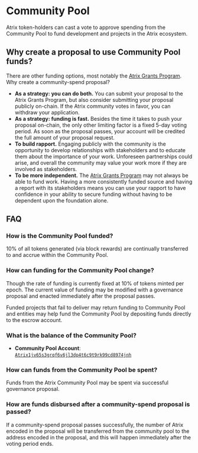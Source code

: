 <!--
order: 5
-->

# Community Pool

Atrix token-holders can cast a vote to approve spending from the Community Pool to fund development and projects in the Atrix ecosystem.

## Why create a proposal to use Community Pool funds?

There are other funding options, most notably the [Atrix Grants Program](https://medium.com/Atrix/announcing-Atrix-grants-78aa28562db6). Why create a community-spend proposal?

- **As a strategy: you can do both.** You can submit your proposal to the Atrix Grants Program, but also consider submitting your proposal publicly on-chain. If the Atrix community votes in favor, you can withdraw your application.
- **As a strategy: funding is fast.** Besides the time it takes to push your proposal on-chain, the only other limiting factor is a fixed 5-day voting period. As soon as the proposal passes, your account will be credited the full amount of your proposal request.
- **To build rapport.** Engaging publicly with the community is the opportunity to develop relationships with stakeholders and to educate them about the importance of your work. Unforeseen partnerships could arise, and overall the community may value your work more if they are involved as stakeholders.
- **To be more independent.** The [Atrix Grants Program](https://medium.com/Atrix/announcing-Atrix-grants-78aa28562db6) may not always be able to fund work. Having a more consistently funded source and having a report with its stakeholders means you can use your rapport to have confidence in your ability to secure funding without having to be dependent upon the foundation alone.

## FAQ

### How is the Community Pool funded?

10% of all tokens generated (via block rewards) are continually transferred to and accrue within the Community Pool.

### How can funding for the Community Pool change?

Though the rate of funding is currently fixed at 10% of tokens minted per epoch. The current value of funding may be modified with a governance proposal and enacted immediately after the proposal passes.

Funded projects that fail to deliver may return funding to Community Pool and entities may help fund the Community Pool by depositing funds directly to the escrow account.

### What is the balance of the Community Pool?

- **Community Pool Account**: [`Atrix1jv65s3grqf6v6jl3dp4t6c9t9rk99cd8974jnh`](https://www.mintscan.io/Atrix/account/Atrix1jv65s3grqf6v6jl3dp4t6c9t9rk99cd8974jnh)

### How can funds from the Community Pool be spent?

Funds from the Atrix Community Pool may be spent via successful governance proposal.

### How are funds disbursed after a community-spend proposal is passed?

If a community-spend proposal passes successfully, the number of Atrix encoded in the proposal will be transferred from the community pool to the address encoded in the proposal, and this will happen immediately after the voting period ends.

